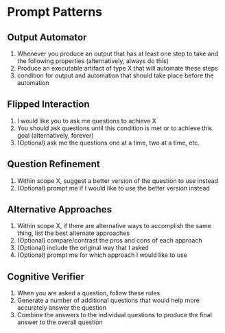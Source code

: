 # Prompt Patterns

## Output Automator

1. Whenever you produce an output that has at least one step to take and the following properties
   (alternatively, always do this)
2. Produce an executable artifact of type X that will automate these steps
3. condition for output and automation that should take place before the automation

## Flipped Interaction

1. I would like you to ask me questions to achieve X
2. You should ask questions until this condition is met or to achieve this goal (alternatively,
   forever)
3. (Optional) ask me the questions one at a time, two at a time, etc.

## Question Refinement

1. Within scope X, suggest a better version of the question to use instead
2. (Optional) prompt me if I would like to use the better version instead

## Alternative Approaches

1. Within scope X, if there are alternative ways to accomplish the same thing, list the best
   alternate approaches
2. (Optional) compare/contrast the pros and cons of each approach
3. (Optional) include the original way that I asked
4. (Optional) prompt me for which approach I would like to use

## Cognitive Verifier

1. When you are asked a question, follow these rules
2. Generate a number of additional questions that would help more accurately answer the question
3. Combine the answers to the individual questions to produce the final answer to the overall
   question
